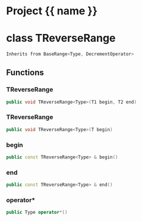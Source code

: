 <script setup>
import {useRoute} from 'vitepress'
const {path} = useRoute()
const tokens = path.split('/')
const words = tokens[2].split('-');
for (let i = 0; i < words.length; i++) {
    words[i] = words[i].charAt(0).toUpperCase() + words[i].slice(1);
    words[i] = words[i].replace('geode', 'Geode')
}
const name = words.join('-');
</script>
# Project {{ name }}

# class TReverseRange


```cpp
Inherits from BaseRange<Type, DecrementOperator>
```



## Functions

### TReverseRange

```cpp
public void TReverseRange<Type>(T1 begin, T2 end)
```


### TReverseRange

```cpp
public void TReverseRange<Type>(T begin)
```


### begin

```cpp
public const TReverseRange<Type> & begin()
```


### end

```cpp
public const TReverseRange<Type> & end()
```


### operator*

```cpp
public Type operator*()
```





